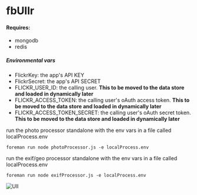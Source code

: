 # fbUllr

#### Requires:
- mongodb
- redis

#### 

##### Environmental vars 
- FlickrKey: the app's API KEY
- FlickrSecret: the app's API SECRET
- FLICKR_USER_ID: the calling user.  **This to be moved to the data store and loaded in dynamically later**
- FLICKR_ACCESS_TOKEN: the calling user's oAuth access token.  **This to be moved to the data store and loaded in dynamically later**
- FLICKR_ACCESS_TOKEN_SECRET: the calling user's oAuth secret token.  **This to be moved to the data store and loaded in dynamically later**

run the photo processor standalone with the env vars in a file called localProcess.env
```
foreman run node photoProcessor.js -e localProcess.env
```

run the exif/geo processor standalone with the env vars in a file called localProcess.env
```
foreman run node exifProcessor.js -e localProcess.env
```

![Ull](http://upload.wikimedia.org/wikipedia/commons/9/93/Uller_by_W._Heine.jpg)
